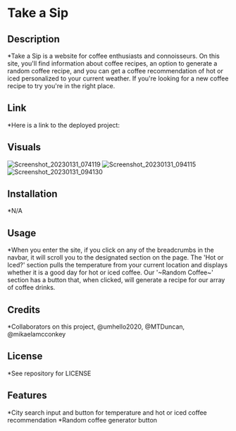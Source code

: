 # Take a Sip

## Description

*Take a Sip is a website for coffee enthusiasts and connoisseurs. On this site, you'll find information about coffee recipes, an option to generate a random coffee recipe, and you can get a coffee recommendation of hot or iced personalized to your current weather. If you're looking for a new coffee recipe to try you're in the right place.
 
## Link
*Here is a link to the deployed project: 

## Visuals
![Screenshot_20230131_074119](https://user-images.githubusercontent.com/118483617/215924257-fe4b5704-f196-4efc-a578-f54f6b361b5b.png)
![Screenshot_20230131_094115](https://user-images.githubusercontent.com/118483617/215939816-dd6461d2-c785-4215-a8d3-76bbb30c1ad9.png)
![Screenshot_20230131_094130](https://user-images.githubusercontent.com/118483617/215939831-4a964c1c-d958-4f2d-96c4-923c4a98099f.png)
 
## Installation
 
 *N/A

## Usage 

*When you enter the site, if you click on any of the breadcrumbs in the navbar, it will scroll you to the designated section on the page. The 'Hot or Iced?' section pulls the temperature from your current location and displays whether it is a good day for hot or iced coffee. Our '~Random Coffee~' section has a button that, when clicked, will generate a recipe for our array of coffee drinks. 

## Credits

*Collaborators on this project, @umhello2020, @MTDuncan, @mikaelamcconkey

## License

*See repository for LICENSE

## Features

*City search input and button for temperature and hot or iced coffee recommendation
*Random coffee generator button

